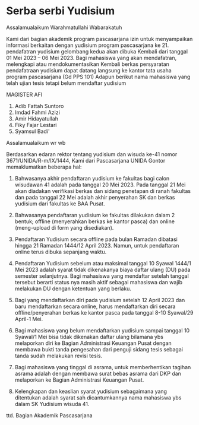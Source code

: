 # Serba serbi Yudisium

Assalamualaikum Warahmatullahi Wabarakatuh

Kami dari bagian akademik program pascasarjana izin untuk menyampaikan informasi berkaitan dengan yudisium program pascasarjana ke 21.
pendafatran yudisium gelombang kedua akan dibuka Kembali dari tanggal 01 Mei 2023 – 06 Mei 2023. Bagi mahasiswa yang akan mendafatran, melengkapi atau mendokumentasikan Kembali berkas persyaratan pendafatraan yudisium dapat datang langsung ke kantor tata usaha program pascasarjana (Gd PPS 101)
Adapun berikut nama mahasiswa yang telah ujian tesis tetapi belum mendaftar yudisium

MAGISTER AFI
1.  Adib Fattah Suntoro
2.  Imdad Fahmi Azizi
3.  Amir Hidayatullah
4.  Fiky Fajar Lestari
5.  Syamsul Badi'


Assalamualaikum wr wb

Berdasarkan edaran rektor tentang yudisium dan wisuda ke-41  nomor  3671/UNIDA/R-m/IX/1444, Kami dari Pascasarjana UNIDA Gontor memaklumatkan beberapa hal:

1. Bahwasanya akhir pendaftaran yudisium ke fakultas bagi calon wisudawan 41 adalah pada tanggal 20 Mei 2023. Pada tanggal 21 Mei akan diadakan verifikasi berkas dan sidang penetapan di ranah fakultas dan pada tanggal 22 Mei adalah akhir penyerahan SK dan berkas yudisium dari fakultas ke BAA Pusat. 

2. Bahwasanya pendaftaran yudisium ke fakultas dilakukan dalam 2 bentuk; offline (menyerahkan berkas ke kantor pasca) dan online (meng-upload di form yang disediakan). 

3. Pendaftaran Yudisium secara offline pada bulan Ramadan dibatasi hingga 21 Ramadan 1444/12 April 2023.  Namun, untuk pendaftaran online terus dibuka sepanjang waktu. 

4. Pendaftaran Yudisium sebelum atau maksimal tanggal 10 Syawal 1444/1 Mei 2023 adalah syarat tidak dikenakanya biaya daftar ulang (DU) pada semester selanjutnya. Bagi mahasiswa yang mendaftar setelah tanggal tersebut berarti status nya masih aktif sebagai mahasiswa dan wajib melakukan DU dengan ketentuan yang berlaku.

5. Bagi  yang mendaftarkan diri pada yudisium setelah 12 April 2023 dan baru mendaftarkan secara online, harus mendaftarkan diri secara offline/penyerahan berkas ke kantor pasca pada tanggal 8-10 Syawal/29 April-1 Mei. 

6.  Bagi mahasiswa yang belum mendaftarkan yudisium sampai tanggal 10 Syawal/1 Mei bisa tidak dikenakan daftar ulang bilamana ybs melaporkan diri ke Bagian Administrasi Keuangan Pusat dengan membawa bukti  tanda pengesahan dari penguji sidang tesis sebagai tanda  sudah melakukan revisi tesis. 

7. Bagi mahasiswa yang tinggal di asrama, untuk memberhentikan tagihan asrama adalah dengan membawa surat bebas  asrama dari DKP dan melaporkan ke Bagian Administrasi Keuangan Pusat.

8. Kelengkapan dan keaslian syarat yudisium sebagaimana yang ditentukan adalah syarat sah  dicantumkannya nama mahasiswa ybs dalam SK Yudisium wisuda 41.

ttd.
Bagian Akademik Pascasarjana